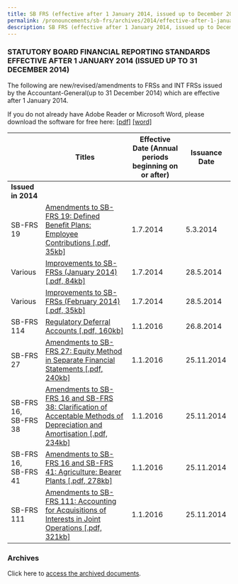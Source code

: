 ```yaml
---
title: SB FRS (effective after 1 January 2014, issued up to December 2014)
permalink: /pronouncements/sb-frs/archives/2014/effective-after-1-january-2014-issued-up-to-december-2014/
description: SB FRS (effective after 1 January 2014, issued up to December 2014)
---
```

### STATUTORY BOARD FINANCIAL REPORTING STANDARDS EFFECTIVE AFTER 1 JANUARY 2014 (ISSUED UP TO 31 DECEMBER 2014)

The following are new/revised/amendments to FRSs and INT FRSs issued by the Accountant-General(up to 31 December 2014) which are effective after 1 January 2014.

If you do not already have Adobe Reader or Microsoft Word, please download the software for free here: [\[pdf\]](http://www.adobe.com/products/acrobat/readstep2.html) [\[word\]](http://www.microsoft.com/downloads/details.aspx?FamilyID=95e24c87-8732-48d5-8689-ab826e7b8fdf&DisplayLang=en)

|  | Titles | Effective Date (Annual periods beginning on or after) | Issuance Date |
| -------- | -------- | -------- | -------- |
| **Issued in 2014** |  |  |  |
| SB-FRS 19 | [Amendments to SB-FRS 19: Defined Benefit Plans: Employee Contributions [.pdf, 35kb]](/files/Docs/Default%20Source/Sb%20Frs/Aft%201%20Jan%202014%20to%20Dec%202014/amendments_to_sb-frs_19.pdf) | 1.7.2014 | 5.3.2014 |
| Various | [Improvements to SB-FRSs (January 2014) [.pdf, 84kb]](/files/Docs/Default%20Source/Sb%20Frs/Aft%201%20Jan%202014%20to%20Dec%202014/improvements_to_sb-frss_(january_2014).pdf) | 1.7.2014 | 28.5.2014 |
| Various | [Improvements to SB-FRSs (February 2014) [.pdf, 35kb]](/files/Docs/Default%20Source/Sb%20Frs/Aft%201%20Jan%202014%20to%20Dec%202014/improvements_to_sb-frss_(february_2014).pdf) | 1.7.2014 | 28.5.2014 |
| SB-FRS 114 | [Regulatory Deferral Accounts [.pdf, 160kb]](/files/Docs/Default%20Source/Sb%20Frs/Aft%201%20Jan%202014%20to%20Dec%202014/sb-frs-114.pdf) | 1.1.2016 | 26.8.2014 |
| SB-FRS 27 | [Amendments to SB-FRS 27: Equity Method in Separate Financial Statements [.pdf, 240kb]](/files/Docs/Default%20Source/Sb%20Frs/Aft%201%20Jan%202014%20to%20Dec%202014/amendments_to_sb-frs_27_(nov_2014).pdf) | 1.1.2016 | 25.11.2014 |
| SB-FRS 16,<br>SB-FRS 38 | [Amendments to SB-FRS 16 and SB-FRS 38: Clarification of Acceptable Methods of Depreciation and Amortisation [.pdf, 234kb]](/files/Docs/Default%20Source/Sb%20Frs/Aft%201%20Jan%202014%20to%20Dec%202014/amendments_to_sb-frs_16_and_sb-frs_38_(nov_2014).pdf) | 1.1.2016 | 25.11.2014 |
| SB-FRS 16,<br>SB-FRS 41 | [Amendments to SB-FRS 16 and SB-FRS 41: Agriculture: Bearer Plants [.pdf, 278kb]](/files/Docs/Default%20Source/Sb%20Frs/Aft%201%20Jan%202014%20to%20Dec%202014/amendments_to_sb-frs_16_and_sb-frs_41_(nov_2014).pdf) | 1.1.2016 | 25.11.2014 |
| SB-FRS 111 | [Amendments to SB-FRS 111: Accounting for Acquisitions of Interests in Joint Operations [.pdf, 321kb]](/files/Docs/Default%20Source/Sb%20Frs/Aft%201%20Jan%202014%20to%20Dec%202014/amendments_to_sb-frs_111_(nov_2014).pdf) | 1.1.2016 | 25.11.2014 |

### Archives 

Click here to [access the archived documents](/pronouncements/sb-frs/archives/).